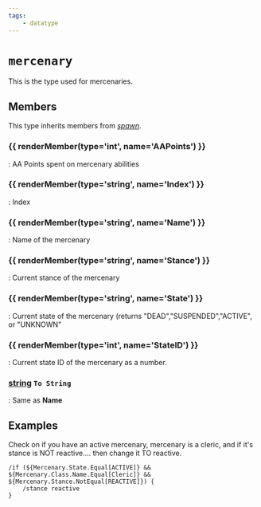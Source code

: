 ```yaml
---
tags:
    - datatype
---
```

# `mercenary`

This is the type used for mercenaries.

## Members

This type inherits members from [_spawn_](datatype-spawn.md).

### {{ renderMember(type='int', name='AAPoints') }} 

:   AA Points spent on mercenary abilities

### {{ renderMember(type='string', name='Index') }} 

:   Index

### {{ renderMember(type='string', name='Name') }}

:   Name of the mercenary

### {{ renderMember(type='string', name='Stance') }} 

:   Current stance of the mercenary

### {{ renderMember(type='string', name='State') }} 

:   Current state of the mercenary \(returns "DEAD","SUSPENDED","ACTIVE", or "UNKNOWN"

### {{ renderMember(type='int', name='StateID') }} 

:   Current state ID of the mercenary as a number.

### [string][string] `To String`

:   Same as **Name**


## Examples

Check on if you have an active mercenary, mercenary is a cleric, and if it's stance is NOT reactive.... then change it TO reactive.

```text
/if (${Mercenary.State.Equal[ACTIVE]} && ${Mercenary.Class.Name.Equal[Cleric]} && ${Mercenary.Stance.NotEqual[REACTIVE]}) {
    /stance reactive
}
```

[int]: datatype-int.md
[string]: datatype-string.md
[achievementobj]: datatype-achievementobj.md
[bool]: datatype-bool.md
[time]: datatype-time.md
[achievement]: datatype-achievement.md
[achievementcat]: datatype-achievementcat.md
[altability]: datatype-altability.md
[spell]: ../data-types/datatype-spell.md
[bandolieritem]: #bandolieritem-datatype
[int64]: datatype-int64.md
[timestamp]: datatype-timestamp.md
[float]: datatype-float.md
[buff]: datatype-buff.md
[spawn]: datatype-spawn.md
[auratype]: datatype-auratype.md
[item]: datatype-item.md
[worldlocation]: datatype-worldlocation.md
[ticks]: datatype-ticks.md
[fellowship]: datatype-fellowship.md
[strinrg]: datatype-string.md
[xtarget]: datatype-xtarget.md
[dzmember]: datatype-dzmember.md
[window]: datatype-window.md
[zone]: datatype-zone.md
[fellowshipmember]: datatype-fellowshipmember.md
[class]: datatype-class.md
[heading]: datatype-heading.md
[ground]: datatype-ground.md
[inifile]: datatype-inifile.md
[inifilesection]: datatype-inifilesection.md
[inifilesectionkey]: datatype-inifilesectionkey.md
[double]: datatype-double.md
[invslot]: datatype-invslot.md
[augtype]: datatype-augtype.md
[itemspell]: datatype-itemspell.md
[evolving]: datatype-evolving.md
[keyringitem]: datatype-keyringitem.md
